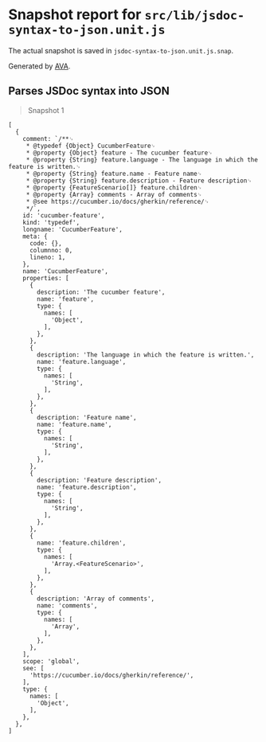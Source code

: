 # Snapshot report for `src/lib/jsdoc-syntax-to-json.unit.js`

The actual snapshot is saved in `jsdoc-syntax-to-json.unit.js.snap`.

Generated by [AVA](https://avajs.dev).

## Parses JSDoc syntax into JSON

> Snapshot 1

    [
      {
        comment: `/**␊
         * @typedef {Object} CucumberFeature␊
         * @property {Object} feature - The cucumber feature␊
         * @property {String} feature.language - The language in which the feature is written.␊
         * @property {String} feature.name - Feature name␊
         * @property {String} feature.description - Feature description␊
         * @property {FeatureScenario[]} feature.children␊
         * @property {Array} comments - Array of comments␊
         * @see https://cucumber.io/docs/gherkin/reference/␊
         */`,
        id: 'cucumber-feature',
        kind: 'typedef',
        longname: 'CucumberFeature',
        meta: {
          code: {},
          columnno: 0,
          lineno: 1,
        },
        name: 'CucumberFeature',
        properties: [
          {
            description: 'The cucumber feature',
            name: 'feature',
            type: {
              names: [
                'Object',
              ],
            },
          },
          {
            description: 'The language in which the feature is written.',
            name: 'feature.language',
            type: {
              names: [
                'String',
              ],
            },
          },
          {
            description: 'Feature name',
            name: 'feature.name',
            type: {
              names: [
                'String',
              ],
            },
          },
          {
            description: 'Feature description',
            name: 'feature.description',
            type: {
              names: [
                'String',
              ],
            },
          },
          {
            name: 'feature.children',
            type: {
              names: [
                'Array.<FeatureScenario>',
              ],
            },
          },
          {
            description: 'Array of comments',
            name: 'comments',
            type: {
              names: [
                'Array',
              ],
            },
          },
        ],
        scope: 'global',
        see: [
          'https://cucumber.io/docs/gherkin/reference/',
        ],
        type: {
          names: [
            'Object',
          ],
        },
      },
    ]
